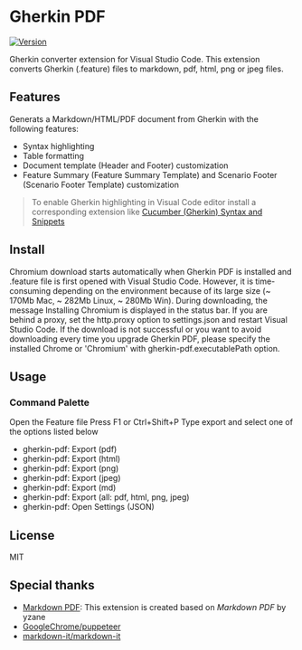 # Gherkin PDF

[![Version](https://vsmarketplacebadge.apphb.com/version/testessence.gherkin-pdf.svg)](https://marketplace.visualstudio.com/items?itemName=testessence.gherkin-pdf)

Gherkin converter extension for Visual Studio Code. This extension converts Gherkin (.feature) files to markdown, pdf, html, png or jpeg files.

## Features

Generats a Markdown/HTML/PDF document from Gherkin with the following features:

- Syntax highlighting
- Table formatting
- Document template (Header and Footer) customization
- Feature Summary (Feature Summary Template) and Scenario Footer (Scenario Footer Template) customization

> To enable Gherkin highlighting in Visual Code editor install a corresponding extension like [Cucumber (Gherkin) Syntax and Snippets](https://github.com/euclidity/vscode-cucumber)

## Install

Chromium download starts automatically when Gherkin PDF is installed and .feature file is first opened with Visual Studio Code.
However, it is time-consuming depending on the environment because of its large size (~ 170Mb Mac, ~ 282Mb Linux, ~ 280Mb Win).
During downloading, the message Installing Chromium is displayed in the status bar.
If you are behind a proxy, set the http.proxy option to settings.json and restart Visual Studio Code.
If the download is not successful or you want to avoid downloading every time you upgrade Gherkin PDF, please specify the installed Chrome or 'Chromium' with gherkin-pdf.executablePath option.

## Usage

### Command Palette

Open the Feature file
Press F1 or Ctrl+Shift+P
Type export and select one of the options listed below

- gherkin-pdf: Export (pdf)
- gherkin-pdf: Export (html)
- gherkin-pdf: Export (png)
- gherkin-pdf: Export (jpeg)
- gherkin-pdf: Export (md)
- gherkin-pdf: Export (all: pdf, html, png, jpeg)
- gherkin-pdf: Open Settings (JSON)

## License

MIT

## Special thanks

- [Markdown PDF](https://github.com/yzane/vscode-markdown-pdf): This extension is created based on _Markdown PDF_ by yzane
- [GoogleChrome/puppeteer](https://github.com/GoogleChrome/puppeteer)
- [markdown-it/markdown-it](https://github.com/markdown-it/markdown-it)

